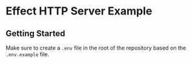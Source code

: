 # Effect HTTP Server Example

## Getting Started

Make sure to create a `.env` file in the root of the repository based on the `.env.example` file.
